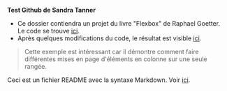 **Test Github de Sandra Tanner**

- Ce dossier contiendra un projet du livre "Flexbox" de Raphael Goetter. Le code se trouve [ici](https://codepen.io/raphaelgoetter/pen/ZbJWWz/).
- Après quelques modifications du code, le résultat est visible [ici](https://eracom-id492.github.io/test_git_stanner/).

> Cette exemple est intéressant car il démontre comment faire différentes mises en page d'éléments en colonne sur une seule rangée.

Ceci est un fichier README avec la syntaxe Markdown. Voir [ici](https://cours-web.ch/divers/markdown/).
